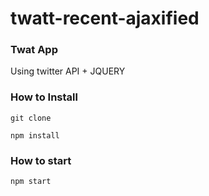 # twatt-recent-ajaxified

### Twat App
Using twitter API + JQUERY

### How to Install
```
git clone
```
```
npm install
```

### How to start
```
npm start
```
